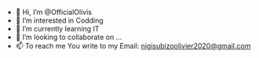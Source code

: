 - 👋 Hi, I’m @OfficialOlivis
- 👀 I’m interested in Codding
- 🌱 I’m currently learning IT
- 💞️ I’m looking to collaborate on ...
- 📫 To reach me You write to my Email: nigisubizoolivier2020@gmail.com

<!---
OfficialOlivis/OfficialOlivis is a ✨ special ✨ repository because its `README.md` (this file) appears on your GitHub profile.
You can click the Preview link to take a look at your changes.
--->

